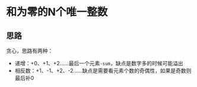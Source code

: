 # 和为零的N个唯一整数

## 思路

贪心，思路有两种：

- 递增：+0、+1、+2……最后一个元素`-sum`，缺点是数字多的时候可能溢出
- 相反数：+1、-1、+2、-2……缺点是需要看元素个数的奇偶性，如果是奇数则最后补0
